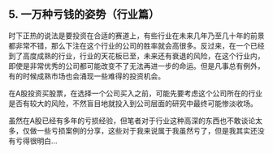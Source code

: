 ## 5. 一万种亏钱的姿势（行业篇）
时下正热的说法是要投资在合适的赛道上，有些行业在未来几年乃至几十年的前景都非常不错，那么下注在这个行业的公司的胜率就会高很多。反过来，在一个已经到了高度成熟的行业，行业的天花板已至，未来还有衰退的风险，在这个行业内，即使是非常优秀的公司都可能改变不了无法再进一步的命运。但是凡事总有例外，有的时候成熟市场也会涌现一些难得的投资机会。

在A股投资买股票，在选择一个公司买入之前，可能先要考虑这个公司所在的行业是否有较大的风险，不然盲目地就投入到公司层面的研究中最终可能惨淡收场。

虽然在A股已经有多年的亏损经验，但笔者对于行业这种高深的东西也不敢谈论太多，仅做一些亏损案例的分享，这些对于我来说属于我虽然亏了，但是我其实还没有亏得很明白...
